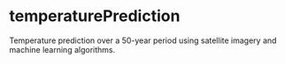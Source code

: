 # temperaturePrediction
Temperature prediction over a 50-year period using satellite imagery and machine learning algorithms.
